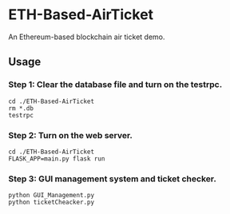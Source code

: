 # ETH-Based-AirTicket
An Ethereum-based blockchain air ticket demo.

## Usage

### Step 1: Clear the database file and turn on the testrpc.
```shell
cd ./ETH-Based-AirTicket
rm *.db
testrpc
```

### Step 2: Turn on the web server.

```shell
cd ./ETH-Based-AirTicket
FLASK_APP=main.py flask run
```

### Step 3: GUI management system and ticket checker.

```shell
python GUI_Management.py
python ticketCheacker.py
```
